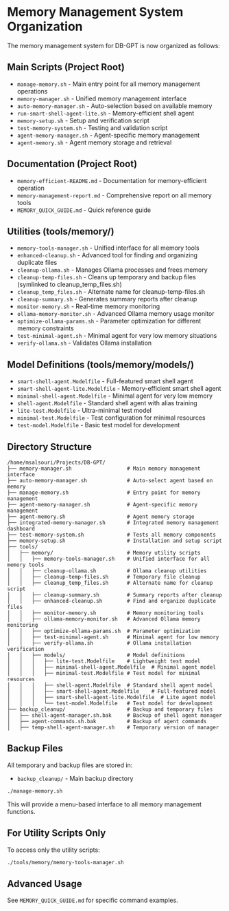 # Memory Management System Organization

The memory management system for DB-GPT is now organized as follows:

## Main Scripts (Project Root)

- `manage-memory.sh` - Main entry point for all memory management operations
- `memory-manager.sh` - Unified memory management interface
- `auto-memory-manager.sh` - Auto-selection based on available memory
- `run-smart-shell-agent-lite.sh` - Memory-efficient shell agent
- `memory-setup.sh` - Setup and verification script
- `test-memory-system.sh` - Testing and validation script
- `agent-memory-manager.sh` - Agent-specific memory management
- `agent-memory.sh` - Agent memory storage and retrieval

## Documentation (Project Root)

- `memory-efficient-README.md` - Documentation for memory-efficient operation
- `memory-management-report.md` - Comprehensive report on all memory tools
- `MEMORY_QUICK_GUIDE.md` - Quick reference guide

## Utilities (tools/memory/)

- `memory-tools-manager.sh` - Unified interface for all memory tools
- `enhanced-cleanup.sh` - Advanced tool for finding and organizing duplicate files
- `cleanup-ollama.sh` - Manages Ollama processes and frees memory
- `cleanup-temp-files.sh` - Cleans up temporary and backup files (symlinked to cleanup_temp_files.sh)
- `cleanup_temp_files.sh` - Alternate name for cleanup-temp-files.sh
- `cleanup-summary.sh` - Generates summary reports after cleanup
- `monitor-memory.sh` - Real-time memory monitoring
- `ollama-memory-monitor.sh` - Advanced Ollama memory usage monitor
- `optimize-ollama-params.sh` - Parameter optimization for different memory constraints
- `test-minimal-agent.sh` - Minimal agent for very low memory situations
- `verify-ollama.sh` - Validates Ollama installation

## Model Definitions (tools/memory/models/)

- `smart-shell-agent.Modelfile` - Full-featured smart shell agent
- `smart-shell-agent-lite.Modelfile` - Memory-efficient smart shell agent
- `minimal-shell-agent.Modelfile` - Minimal agent for very low memory
- `shell-agent.Modelfile` - Standard shell agent with alias training
- `lite-test.Modelfile` - Ultra-minimal test model
- `minimal-test.Modelfile` - Test configuration for minimal resources
- `test-model.Modelfile` - Basic test model for development

## Directory Structure

```
/home/msalsouri/Projects/DB-GPT/
├── memory-manager.sh                  # Main memory management interface
├── auto-memory-manager.sh             # Auto-select agent based on memory
├── manage-memory.sh                   # Entry point for memory management
├── agent-memory-manager.sh            # Agent-specific memory management
├── agent-memory.sh                    # Agent memory storage
├── integrated-memory-manager.sh       # Integrated memory management dashboard
├── test-memory-system.sh              # Tests all memory components
├── memory-setup.sh                    # Installation and setup script
├── tools/
│   ├── memory/                        # Memory utility scripts
│   │   ├── memory-tools-manager.sh    # Unified interface for all memory tools
│   │   ├── cleanup-ollama.sh          # Ollama cleanup utilities
│   │   ├── cleanup-temp-files.sh      # Temporary file cleanup
│   │   ├── cleanup_temp_files.sh      # Alternate name for cleanup script
│   │   ├── cleanup-summary.sh         # Summary reports after cleanup
│   │   ├── enhanced-cleanup.sh        # Find and organize duplicate files
│   │   ├── monitor-memory.sh          # Memory monitoring tools
│   │   ├── ollama-memory-monitor.sh   # Advanced Ollama memory monitoring
│   │   ├── optimize-ollama-params.sh  # Parameter optimization
│   │   ├── test-minimal-agent.sh      # Minimal agent for low memory
│   │   ├── verify-ollama.sh           # Ollama installation verification
│   │   ├── models/                    # Model definitions
│   │   │   ├── lite-test.Modelfile    # Lightweight test model
│   │   │   ├── minimal-shell-agent.Modelfile  # Minimal agent model
│   │   │   ├── minimal-test.Modelfile # Test model for minimal resources
│   │   │   ├── shell-agent.Modelfile  # Standard shell agent model
│   │   │   ├── smart-shell-agent.Modelfile    # Full-featured model
│   │   │   ├── smart-shell-agent-lite.Modelfile  # Lite agent model
│   │   │   └── test-model.Modelfile   # Test model for development
├── backup_cleanup/                    # Backup and temporary files
│   ├── shell-agent-manager.sh.bak     # Backup of shell agent manager
│   ├── agent-commands.sh.bak          # Backup of agent commands
│   ├── temp-shell-agent-manager.sh    # Temporary version of manager
```

## Backup Files

All temporary and backup files are stored in:
- `backup_cleanup/` - Main backup directory

```bash
./manage-memory.sh
```

This will provide a menu-based interface to all memory management functions.

## For Utility Scripts Only

To access only the utility scripts:

```bash
./tools/memory/memory-tools-manager.sh
```

## Advanced Usage

See `MEMORY_QUICK_GUIDE.md` for specific command examples.
